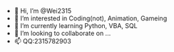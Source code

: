 - 👋 Hi, I’m @Wei2315
- 👀 I’m interested in Coding(not), Animation, Gameing
- 🌱 I’m currently learning Python, VBA, SQL
- 💞️ I’m looking to collaborate on ...
- 📫 QQ:2315782903

<!---
Wei2315/Wei2315 is a ✨ special ✨ repository because its `README.md` (this file) appears on your GitHub profile.
You can click the Preview link to take a look at your changes.
--->

